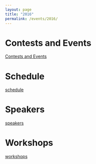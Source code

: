 ```yaml
---
layout: page
title: "2016"
permalink: /events/2016/
--- 
```


# Contests and Events

[Contests and Events](../2016/contests-events.html)

# Schedule

[schedule](../2016/schedule.html)

# Speakers

[speakers](../2016/speakers.html)

# Workshops

[workshops](../2016/workshops.html)
